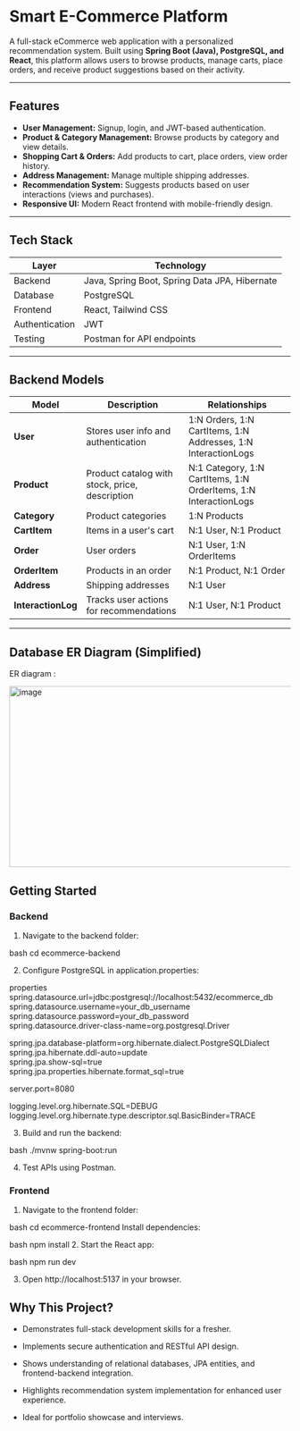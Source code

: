 # Smart E-Commerce Platform

A full-stack eCommerce web application with a personalized recommendation system. Built using **Spring Boot (Java), PostgreSQL, and React**, this platform allows users to browse products, manage carts, place orders, and receive product suggestions based on their activity.

---

## Features
  
  - **User Management:** Signup, login, and JWT-based authentication.  
  - **Product & Category Management:** Browse products by category and view details.  
  - **Shopping Cart & Orders:** Add products to cart, place orders, view order history.  
  - **Address Management:** Manage multiple shipping addresses.  
  - **Recommendation System:** Suggests products based on user interactions (views and purchases).  
  - **Responsive UI:** Modern React frontend with mobile-friendly design.

---

## Tech Stack

  | Layer           | Technology                                   |
  |-----------------|----------------------------------------------|
  | Backend         | Java, Spring Boot, Spring Data JPA, Hibernate |
  | Database        | PostgreSQL                                   |
  | Frontend        | React, Tailwind CSS                          |
  | Authentication  | JWT                                          |
  | Testing         | Postman for API endpoints                     |

---

## Backend Models

  | Model            | Description                                     | Relationships |
  |------------------|-------------------------------------------------|---------------|
  | **User**         | Stores user info and authentication             | 1:N Orders, 1:N CartItems, 1:N Addresses, 1:N InteractionLogs |
  | **Product**      | Product catalog with stock, price, description | N:1 Category, 1:N CartItems, 1:N OrderItems, 1:N InteractionLogs |
  | **Category**     | Product categories                              | 1:N Products   |
  | **CartItem**     | Items in a user's cart                           | N:1 User, N:1 Product |
  | **Order**        | User orders                                     | N:1 User, 1:N OrderItems |
  | **OrderItem**    | Products in an order                             | N:1 Product, N:1 Order |
  | **Address**      | Shipping addresses                               | N:1 User       |
  | **InteractionLog** | Tracks user actions for recommendations       | N:1 User, N:1 Product |

---

## Database ER Diagram (Simplified)

ER diagram :

<img width="536" height="324" alt="image" src="https://github.com/user-attachments/assets/e885fce9-2a1b-4c42-9850-dce3798f711f" />


## Getting Started

### Backend

1. Navigate to the backend folder:

  bash
  cd ecommerce-backend

2. Configure PostgreSQL in application.properties:

  properties
  spring.datasource.url=jdbc:postgresql://localhost:5432/ecommerce_db<br>
  spring.datasource.username=your_db_username<br>
  spring.datasource.password=your_db_password<br>
  spring.datasource.driver-class-name=org.postgresql.Driver<br>
  
  spring.jpa.database-platform=org.hibernate.dialect.PostgreSQLDialect<br>
  spring.jpa.hibernate.ddl-auto=update<br>
  spring.jpa.show-sql=true<br>
  spring.jpa.properties.hibernate.format_sql=true<br>
  
  server.port=8080<br>
  
  logging.level.org.hibernate.SQL=DEBUG<br>
  logging.level.org.hibernate.type.descriptor.sql.BasicBinder=TRACE<br>

3. Build and run the backend:

  bash
  ./mvnw spring-boot:run

4. Test APIs using Postman.

### Frontend

1. Navigate to the frontend folder:

  bash
  cd ecommerce-frontend
  Install dependencies:

  bash
  npm install
2. Start the React app:

  bash
  npm run dev
  
3. Open http://localhost:5137 in your browser.


## Why This Project?
  - Demonstrates full-stack development skills for a fresher.
  
  - Implements secure authentication and RESTful API design.
  
  - Shows understanding of relational databases, JPA entities, and frontend-backend integration.
  
  - Highlights recommendation system implementation for enhanced user experience.
  
  - Ideal for portfolio showcase and interviews.
